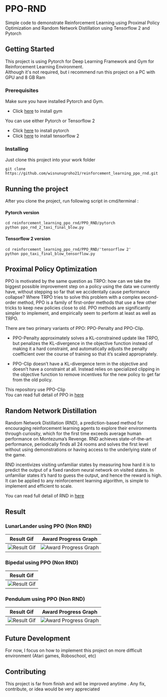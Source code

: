 

# PPO-RND

Simple code to demonstrate Reinforcement Learning using Proximal Policy Optimization and Random Network Distillation using Tensorflow 2 and Pytorch

## Getting Started

This project is using Pytorch for Deep Learning Framework and Gym for Reinforcement Learning Environment.  
Although it's not required, but i recommend run this project on a PC with GPU and 8 GB Ram

### Prerequisites

Make sure you have installed Pytorch and Gym.  
- Click [here](https://gym.openai.com/docs/) to install gym

You can use either Pytorch or Tensorflow 2
- Click [here](https://pytorch.org/get-started/locally/) to install pytorch
- Click [here](https://www.tensorflow.org/install) to install tensorflow 2


### Installing

Just clone this project into your work folder

```
git clone https://github.com/wisnunugroho21/reinforcement_learning_ppo_rnd.git
```

## Running the project

After you clone the project, run following script in cmd/terminal :

#### Pytorch version
```
cd reinforcement_learning_ppo_rnd/PPO_RND/pytorch
python ppo_rnd_2_taxi_final_blow.py
```

#### Tensorflow 2 version
```
cd reinforcement_learning_ppo_rnd/PPO_RND/'tensorflow 2'
python ppo_taxi_final_blow_tensorflow.py
```

## Proximal Policy Optimization

PPO is motivated by the same question as TRPO: how can we take the biggest possible improvement step on a policy using the data we currently have, without stepping so far that we accidentally cause performance collapse? Where TRPO tries to solve this problem with a complex second-order method, PPO is a family of first-order methods that use a few other tricks to keep new policies close to old. PPO methods are significantly simpler to implement, and empirically seem to perform at least as well as TRPO.

There are two primary variants of PPO: PPO-Penalty and PPO-Clip.

* PPO-Penalty approximately solves a KL-constrained update like TRPO, but penalizes the KL-divergence in the objective function instead of making it a hard constraint, and automatically adjusts the penalty coefficient over the course of training so that it’s scaled appropriately.

* PPO-Clip doesn’t have a KL-divergence term in the objective and doesn’t have a constraint at all. Instead relies on specialized clipping in the objective function to remove incentives for the new policy to get far from the old policy.

This repository use PPO-Clip  
You can read full detail of PPO in [here](https://spinningup.openai.com/en/latest/algorithms/ppo.html)

## Random Network Distillation

Random Network Distillation (RND), a prediction-based method for encouraging reinforcement learning agents to explore their environments through curiosity, which for the first time exceeds average human performance on Montezuma’s Revenge. RND achieves state-of-the-art performance, periodically finds all 24 rooms and solves the first level without using demonstrations or having access to the underlying state of the game.  

RND incentivizes visiting unfamiliar states by measuring how hard it is to predict the output of a fixed random neural network on visited states. In unfamiliar states it’s hard to guess the output, and hence the reward is high. It can be applied to any reinforcement learning algorithm, is simple to implement and efficient to scale. 

You can read full detail of RND in [here](https://openai.com/blog/reinforcement-learning-with-prediction-based-rewards/)

## Result

### LunarLander using PPO (Non RND)

| Result Gif  | Award Progress Graph |
| ------------- | ------------- |
| ![Result Gif](https://github.com/wisnunugroho21/reinforcement_learning_ppo_rnd/blob/master/Result/lunarlander.gif)  | ![Award Progress Graph](https://github.com/wisnunugroho21/reinforcement_learning_ppo_rnd/blob/master/Result/lunarlander_ppo.png)  |

### Bipedal using PPO (Non RND)

| Result Gif    |
| ------------- |
| ![Result Gif](https://github.com/wisnunugroho21/reinforcement_learning_ppo_rnd/blob/master/Result/bipedal.gif) |

### Pendulum using PPO (Non RND)

| Result Gif  | Award Progress Graph |
| ------------- | ------------- |
| ![Result Gif](https://github.com/wisnunugroho21/reinforcement_learning_ppo_rnd/blob/master/Result/pendulum.gif)  | ![Award Progress Graph](https://github.com/wisnunugroho21/reinforcement_learning_ppo_rnd/blob/master/Result/ppo_pendulum_tf2.png)  |

## Future Development
For now, I focus on how to implement this project on more difficult environment (Atari games, Roboschool, etc)

## Contributing

This project is far from finish and will be improved anytime . Any fix, contribute, or idea would be very appreciated
